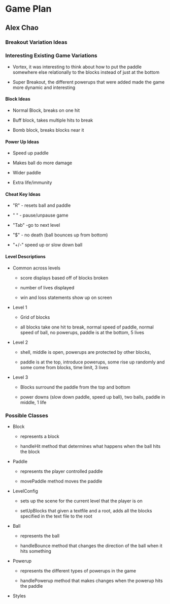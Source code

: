 # Game Plan
## Alex Chao


### Breakout Variation Ideas

### Interesting Existing Game Variations

 * Vortex, it was interesting to think about how to put the paddle somewhere else relationally to the blocks instead of 
 just at the bottom 

 * Super Breakout, the different powerups that were added made the game more dynamic and interesting


#### Block Ideas

 * Normal Block, breaks on one hit 

 * Buff block, takes multiple hits to break

 * Bomb block, breaks blocks near it 
 


#### Power Up Ideas

 * Speed up paddle 

 * Makes ball do more damage 

 * Wider paddle 
 
 * Extra life/immunity 


#### Cheat Key Ideas

 * "R" - resets ball and paddle 
 
 * " " - pause/unpause game 

 * "Tab" -go to next level

 * "$" - no death (ball bounces up from bottom)

 * "+/-" speed up or slow down ball 


#### Level Descriptions
 * Common across levels 
   * score displays based off of blocks broken 
   
   * number of lives displayed 
   
   * win and loss statements show up on screen 
   
 * Level 1
   * Grid of blocks 
   
   * all blocks take one hit to break, normal speed of paddle, normal speed of ball, no powerups,
   paddle is at the bottom, 5 lives  

 * Level 2
   * shell, middle is open, powerups are protected by other blocks,

   * paddle is at the top, introduce powerups, some rise up randomly and some come from blocks, time 
   limit, 3 lives

 * Level 3
   * Blocks surround the paddle from the top and bottom 

   * power downs (slow down paddle, speed up ball), two balls, paddle in middle, 1 life


### Possible Classes

 * Block
   * represents a block 

   * handleHit method that determines what happens when the ball hits the block

 * Paddle
   * represents the player controlled paddle 

   * movePaddle method moves the paddle 

 * LevelConfig
   * sets up the scene for the current level that the player is on 

   * setUpBlocks that given a textfile and a root, adds all the blocks specified in the text file to the root

 * Ball 
   * represents the ball 

   * handleBounce method that changes the direction of the ball when it hits something 

 * Powerup 
   * represents the different types of powerups in the game 

   * handlePowerup method that makes changes when the powerup hits the paddle 
   
 * Styles
